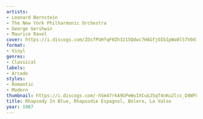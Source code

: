 ```yaml
---
artists:
- Leonard Bernstein
- The New York Philharmonic Orchestra
- George Gershwin
- Maurice Ravel
cover: https://i.discogs.com/ZOsfPUHfqF0Zh3215Qdwc7HAGfjOIbIpWa0lS7V0d1E/rs:fit/g:sm/q:90/h:596/w:600/czM6Ly9kaXNjb2dz/LWRhdGFiYXNlLWlt/YWdlcy9SLTcyOTM2/MzgtMTQzODE5MzA5/Mi00MDY3LmpwZWc.jpeg
format:
- Vinyl
genres:
- Classical
labels:
- Arcade
styles:
- Romantic
- Modern
thumbnail: https://i.discogs.com/-hSm47rkA9GPeWuIXCuGJ5qT4nKu2lcc_D8WFU8Ityk/rs:fit/g:sm/q:40/h:150/w:150/czM6Ly9kaXNjb2dz/LWRhdGFiYXNlLWlt/YWdlcy9SLTcyOTM2/MzgtMTQzODE5MzA5/Mi00MDY3LmpwZWc.jpeg
title: Rhapsody In Blue, Rhapsodie Espagnol, Bolero, La Valse
year: 1987
---
```

